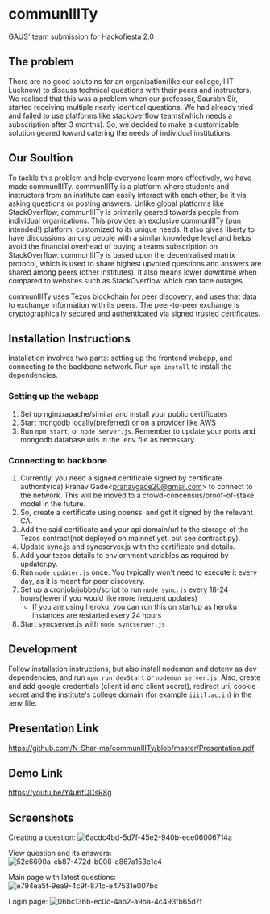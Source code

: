 # communIIITy
GAUS' team submission for Hackofiesta 2.0

## The problem
There are no good solutoins for an organisation(like our college, IIIT Lucknow) to discuss technical questions with their peers and instructors. We realised that this was a problem when our professor, Saurabh Sir, started receiving multiple nearly identical questions. We had already tried and failed to use platforms like stackoverflow teams(which needs a subscription after 3 months). So, we decided to make a customizable solution geared toward catering the needs of individual institutions.

## Our Soultion
To tackle this problem and help everyone learn more effectively, we have made communIIITy. communIIITy is a platform where students and instructors from an institute can easily interact with each other, be it via asking questions or posting answers. Unlike global platforms like StackOverflow, communIIITy is primarily geared towards people from individual organizations. This provides an exclusive communIIITy (pun intended!) platform, customized to its unique needs. It also gives liberty to have discussions among people with a similar knowledge level and helps avoid the financial overhead of buying a teams subscription on StackOverflow. communIIITy is based upon the decentralised matrix protocol, which is used to share highest upvoted questions and answers are shared among peers (other institutes). It also means lower downtime when compared to websites such as StackOverflow which can face outages.

communIIITy uses Tezos blockchain for peer discovery, and uses that data to exchange information with its peers. The peer-to-peer exchange is cryptographically secured and authenticated via signed trusted certificates.

## Installation Instructions
Installation involves two parts: setting up the frontend webapp, and connecting to the backbone network. Run `npm install` to install the dependencies.

### Setting up the webapp
1. Set up nginx/apache/similar and install your public certificates
1. Start mongodb locally(preferred) or on a provider like AWS
1. Run `npm start`, or `node server.js`. Remember to update your ports and mongodb database urls in the .env file as necessary.

### Connecting to backbone
1. Currently, you need a signed certificate signed by certificate authority(ca) Pranav Gade\<pranavgade20@gmail.com\> to connect to the network. This will be moved to a crowd-concensus/proof-of-stake model in the future.
1. So, create a certificate using openssl and get it signed by the relevant CA.
1. Add the said certificate and your api domain/url to the storage of the Tezos contract(not deployed on mainnet yet, but see contract.py).
1. Update sync.js and syncserver.js with the certificate and details.
1. Add your tezos details to enviornment variables as required by updater.py.
1. Run `node updater.js` once. You typically won't need to execute it every day, as it is meant for peer discovery.
1. Set up a cronjob/jobber/script to run `node sync.js` every 18-24 hours(fewer if you would like more frequent updates)
    * If you are using heroku, you can run this on startup as heroku instances are restarted every 24 hours
1. Start syncserver.js with `node syncserver.js`

## Development

Follow installation instructions, but also install nodemon and dotenv as dev dependencies, and run `npm run devStart` or `nodemon server.js`. Also, create and add google credentials (client id and client secret), redirect uri, cookie secret and the institute's college domain (for example `iiitl.ac.in`) in the .env file.

## Presentation Link
https://github.com/N-Shar-ma/communIIITy/blob/master/Presentation.pdf

## Demo Link
https://youtu.be/Y4u6fQCsR8g

## Screenshots
Creating a question:
![6acdc4bd-5d7f-45e2-940b-ece06006714a](https://user-images.githubusercontent.com/26707046/115133797-97274000-a028-11eb-860f-39384f41fc44.png)

View question and its answers:
![52c6690a-cb87-472d-b008-c867a153e1e4](https://user-images.githubusercontent.com/26707046/115133799-98586d00-a028-11eb-9603-7aca636636f7.png)

Main page with latest questions:
![e794ea5f-9ea9-4c9f-871c-e47531e007bc](https://user-images.githubusercontent.com/26707046/115133802-98f10380-a028-11eb-922f-2369ea5de40f.png)

Login page:
![06bc136b-ec0c-4ab2-a9ba-4c493fb65d7f](https://user-images.githubusercontent.com/26707046/115133803-99899a00-a028-11eb-9855-9357c6cac114.png)

